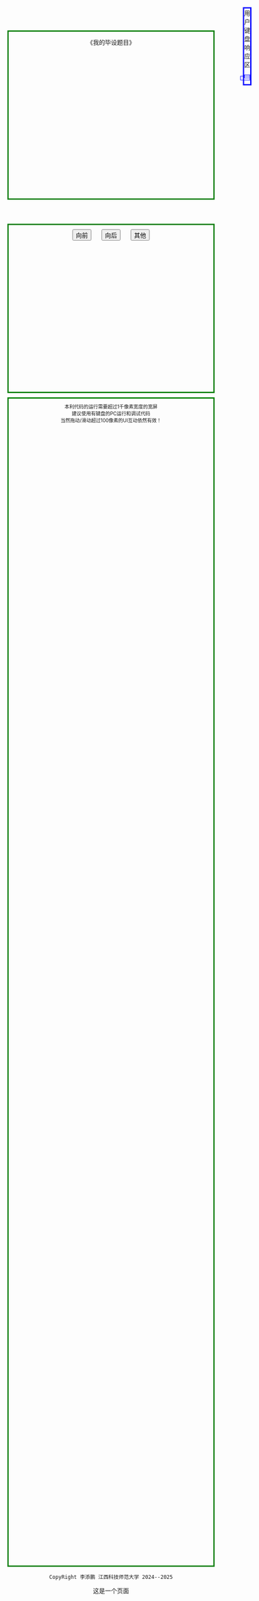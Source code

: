 <!doctype html>
<html lang="en">
   <head>
  <meta charset="UTF-8">
  <meta name="viewport" content="width=device-width , initial-scale=1 , user-scalable=no">
  <title>UI的个性化键盘控制——巧妙应用keydown和keyup键盘底层事件</title>
<style>
  *{
    margin: 10px;
    text-align: center;
  }
  header{
    border: 3px solid green;
    height: 10%;
    font-size: 1em;

  }
  nav{
    border: 3px solid green;
    height: 10%;
  }
  main{
    border: 3px solid green;
    height: 70%;
    font-size: 0.8em;  
    position: relative;
  }


  footer{
    border: 3px solid green;
    height:10%;
    font-size: 0.7em;
  } 
  body{
    position: relative;
  }
  button{
   font-size:1em;
  }

  #bookface{
    position: absolute;
    width: 80%;
    height: 80%;
    border:1px solid red;
    background-color: blanchedalmond;
    left:7% ;
    top: 7% ;
  } 
  #aid{
    position: absolute;
    border: 3px solid blue;
    top:0px;
    left:600px;
  }
  #typeText{
  border: 1px solid blue;
  padding:0.2em ;
  color: gray ;
  }
  #keyStatus{
    position: absolute;
    border: 1px solid blue;
	width: 90% ;
    right: 0;
    bottom: 0; 
	font-size: 0.6em;
	padding:0.5em ;
  }
</style>
</head> 
<body >
  <header>
    <p id="book">
     《我的毕设题目》
    </p>
   </header>
  <nav>
   <button>向前</button>
   <button>向后</button>
   <button>其他</button>
  </nav>
 

   <main id="main">
	<div id="bookface">
        本利代码的运行需要超过1千像素宽度的宽屏<br>
	    建议使用有键盘的PC运行和调试代码<br>
        当然拖动/滑动超过100像素的UI互动依然有效！
    </div>
   </main>

  <footer> 
   
	CopyRight 李添鹏 江西科技师范大学 2024--2025

  </footer> 
  <div id="aid">
   用户键盘响应区
   <p id="typeText"></p>
   <p id="keyStatus"></p> 
  </div>
 <script>
  var UI = {};
  if(window.innerWidth>600){
    UI.appWidth=600;
      }else{
    UI.appWidth = window.innerWidth;
  }


  UI.appHeight = window.innerHeight; 

  let baseFont = UI.appWidth /20;
  //通过改变body对象的字体大小，这个属性可以影响其后代
  document.body.style.fontSize = baseFont +"px";
  //通过把body的高度设置为设备屏幕的高度，从而实现纵向全屏
  //通过CSS对子对象百分比（纵向）的配合，从而达到我们响应式设计的目标
  document.body.style.width = UI.appWidth - baseFont + "px";
  document.body.style.height = UI.appHeight - baseFont*5 + "px";
if(window.innerWidth<1000){
    $("aid").style.display='none';
}
  $("aid").style.width=window.innerWidth-UI.appWidth - baseFont*3 +'px';
  $("aid").style.height= UI.appHeight - baseFont*3 +'px';

//尝试对鼠标和触屏设计一套代码实现UI控制
var Pointer = {};
 Pointer.isDown= false;
 Pointer.x = 0;
 Pointer.deltaX =0;
 { //Code Block Begin
   let handleBegin = function(ev){
    Pointer.isDown=true;
    
	if(ev.touches){console.log("touches1"+ev.touches);
		Pointer.x = ev.touches[0].pageX ;
        Pointer.y = ev.touches[0].pageY ;
		console.log("Touch begin : "+"("+Pointer.x +"," +Pointer.y +")" ) ;
        $("bookface").textContent= "触屏事件开始，坐标："+"("+Pointer.x+","+Pointer.y+")";
	}else{
	  Pointer.x= ev.pageX;
      Pointer.y= ev.pageY;
      console.log("PointerDown at x: "+"("+Pointer.x +"," +Pointer.y +")" ) ;
      $("bookface").textContent= "鼠标按下，坐标："+"("+Pointer.x+","+Pointer.y+")";
	}
   };
  let handleEnd = function(ev){
   Pointer.isDown=false;
   ev.preventDefault()
   //console.log(ev.touches)
   if(ev.touches){
     $("bookface").textContent= "触屏事件结束!";
     if(Math.abs(Pointer.deltaX) > 100){
         $("bookface").textContent += "，这是有效触屏滑动！"  ;
     }else{
	    $("bookface").textContent += " 本次算无效触屏滑动！"  ;
		$("bookface").style.left = '7%' ;
	 }
   }else{ 
   
     $("bookface").textContent= "鼠标松开!";
     if(Math.abs(Pointer.deltaX) > 100){
         $("bookface").textContent += "，这是有效拖动！"  ;
     }else{
	    $("bookface").textContent += " 本次算无效拖动！"  ;
		$("bookface").style.left = '7%' ;
		}
   }
  };
 let handleMoving = function(ev){
    ev.preventDefault();
   if (ev.touches){
     if (Pointer.isDown){
	   console.log("Touch is moving");
	   Pointer.deltaX = parseInt( ev.touches[0].pageX - Pointer.x );
	   $("bookface").textContent= "正在滑动触屏，滑动距离：" + Pointer.deltaX +"px 。";
	   $('bookface').style.left =  Pointer.deltaX + 'px' ;
     } 
   }else{
     if (Pointer.isDown){
	   console.log("Pointer isDown and moving");
	   Pointer.deltaX = parseInt( ev.pageX - Pointer.x );
	   $("bookface").textContent= "正在拖动鼠标，距离：" + Pointer.deltaX +"px 。";
	   $('bookface').style.left =  Pointer.deltaX + 'px' ;
     } 
   }
  };

  $("bookface").addEventListener("mousedown",handleBegin );
  $("bookface").addEventListener("touchstart",handleBegin );
  $("bookface").addEventListener("mouseup", handleEnd );
  $("bookface").addEventListener("touchend",handleEnd );
  $("bookface").addEventListener("mouseout", handleEnd );
  $("bookface").addEventListener("mousemove", handleMoving);
  $("bookface").addEventListener("touchmove", handleMoving);

 
 //提出问题：研究利用"keydown"和"keyup"2个底层事件，实现同时输出按键状态和文本内容
    $("body").addEventListener("keydown",function(ev){
	ev.preventDefault() ; //增加“阻止事件对象的默认事件后”，不仅 keypress 事件将不再响应，而且系统的热键, 如“F5刷新页面/Ctrl+R ”、“F12打开开发者面板”等也不再被响应
    let k = ev.key;
    let c = ev.keyCode;
    $("keyStatus").textContent = "按下键 ：" + k + " ，"+ "编码 ：" + c;
   });
 $("body").addEventListener("keyup",function(ev){
	ev.preventDefault() ;
    let key = ev.key;
    $("keyStatus").textContent =  key + " 键已弹起" ;
    if (printLetter(key)){
	    $("typeText").textContent += key ;
	 }
    function printLetter(k){
	 if (k.length > 1){ //学生须研究这个逻辑的作用
		 return false ;
	 }
	 let puncs = ['~','`','!','@','#','$','%','^','&','*','(',')','-','_','+','=',',','.',';',';','<','>','?','/',' ','\'','\"'] ;
     if ( (k >= 'a' && k <= 'z')|| (k >= 'A' && k <= 'Z')|| (k >= '0' && k <= '9'))  {
		 console.log("letters") ;
		 return true ;
     }
	 for (let p of puncs ){
	  if (p === k) {
		   console.log("puncs") ;
          return true ;
		 }
	 }
	 return false ;
      //提出更高阶的问题，如何处理连续空格和制表键tab？
	}	//function printLetter(k)
 });
 } //Code Block  End
function $(ele){
        if (typeof ele !== 'string'){
           throw("自定义的$函数参数的数据类型错误，实参必须是字符串！");
           return
        }
        let dom = document.getElementById(ele) ;
          if(dom){
            return dom ;
          }else{
            dom = document.querySelector(ele) ;
            if (dom) {
                return dom ;
            }else{
                throw("执行$函数未能在页面上获取任何元素，请自查问题！");
                return ;
            }
          }
       } //end of $

 </script>
 </body>
</html>这是一个页面
